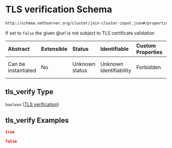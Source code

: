 # TLS verification Schema

```txt
http://schema.nethserver.org/cluster/join-cluster-input.json#/properties/tls_verify
```

If set to `false` the given @url is not subject to TLS certificate validation

| Abstract            | Extensible | Status         | Identifiable            | Custom Properties | Additional Properties | Access Restrictions | Defined In                                                                          |
| :------------------ | :--------- | :------------- | :---------------------- | :---------------- | :-------------------- | :------------------ | :---------------------------------------------------------------------------------- |
| Can be instantiated | No         | Unknown status | Unknown identifiability | Forbidden         | Allowed               | none                | [join-cluster-input.json\*](cluster/join-cluster-input.json "open original schema") |

## tls\_verify Type

`boolean` ([TLS verification](join-cluster-input-properties-tls-verification.md))

## tls\_verify Examples

```json
true
```

```json
false
```

